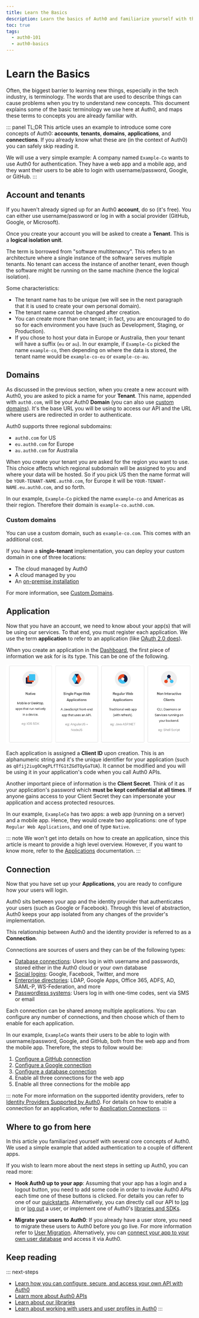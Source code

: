 ```yaml
---
title: Learn the Basics
description: Learn the basics of Auth0 and familiarize yourself with the terminology
toc: true
tags:
  - auth0-101
  - auth0-basics
---
```

# Learn the Basics

Often, the biggest barrier to learning new things, especially in the tech industry, is terminology. The words that are used to describe things can cause problems when you try to understand new concepts. This document explains some of the basic terminology we use here at Auth0, and maps these terms to concepts you are already familiar with.

::: panel TL;DR
This article uses an example to introduce some core concepts of Auth0: **accounts**, **tenants**, **domains**, **applications**, and **connections**. If you already know what these are (in the context of Auth0) you can safely skip reading it.

We will use a very simple example: A company named `Example-Co` wants to use Auth0 for authentication. They have a web app and a mobile app, and they want their users to be able to login with username/password, Google, or GitHub.
:::

## Account and tenants

If you haven't already signed up for an Auth0 **account**, do so (it's free). You can either use username/password or log in with a social provider (GitHub, Google, or Microsoft).

Once you create your account you will be asked to create a **Tenant**. This is a **logical isolation unit**.

The term is borrowed from "software multitenancy". This refers to an architecture where a single instance of the software serves multiple tenants. No tenant can access the instance of another tenant, even though the software might be running on the same machine (hence the logical isolation).

Some characteristics:

- The tenant name has to be unique (we will see in the next paragraph that it is used to create your own personal domain).
- The tenant name cannot be changed after creation.
- You can create more than one tenant; in fact, you are encouraged to do so for each environment you have (such as Development, Staging, or Production).
- If you chose to host your data in Europe or Australia, then your tenant will have a suffix (`eu` or `au`). In our example, if `Example-Co` picked the name `example-co`, then depending on where the data is stored, the tenant name would be `example-co-eu` or `example-co-au`.

## Domains

As discussed in the previous section, when you create a new account with Auth0, you are asked to pick a name for your **Tenant**. This name, appended with `auth0.com`, will be your Auth0 **Domain** (you can also use [custom domains](#custom-domains)). It's the base URL you will be using to access our API and the URL where users are redirected in order to authenticate.

Auth0 supports three regional subdomains: 
- `auth0.com` for US
- `eu.auth0.com` for Europe
- `au.auth0.com` for Australia

When you create your tenant you are asked for the region you want to use. This choice affects which regional subdomain will be assigned to you and where your data will be hosted. So if you pick US then the name format will be `YOUR-TENANT-NAME.auth0.com`, for Europe it will be `YOUR-TENANT-NAME.eu.auth0.com`, and so forth.

In our example, `Example-Co` picked the name `example-co` and Americas as their region. Therefore their domain is `example-co.auth0.com`.

### Custom domains

You can use a custom domain, such as `example-co.com`. This comes with an additional cost. 

If you have a **single-tenant** implementation, you can deploy your custom domain in one of three locations:
- The cloud managed by Auth0
- A cloud managed by you
- An [on-premise installation](/appliance)

For more information, see [Custom Domains](/custom-domains). 

## Application

Now that you have an account, we need to know about your app(s) that will be using our services. To that end, you must register each application. We use the term **application** to refer to an application (like [OAuth 2.0 does](https://tools.ietf.org/html/rfc6749#page-6)).

When you create an application in the [Dashboard](${manage_url}/#/applications), the first piece of information we ask for is its type. This can be one of the following.

![Application Types](/media/articles/getting-started/client-types.png)

Each application is assigned a **Client ID** upon creation. This is an alphanumeric string and it's the unique identifier for your application (such as `q8fij2iug0CmgPLfTfG1tZGdTQyGaTUA`). It cannot be modified and you will be using it in your application's code when you call Auth0 APIs.

Another important piece of information is the **Client Secret**. Think of it as your application's password which **must be kept confidential at all times**. If anyone gains access to your Client Secret they can impersonate your application and access protected resources.

In our example, `ExampleCo` has two apps: a web app (running on a server) and a mobile app. Hence, they would create two applications: one of type `Regular Web Applications`, and one of type `Native`.

::: note
We won't get into details on how to create an application, since this article is meant to provide a high level overview. However, if you want to know more, refer to the [Applications](/applications) documentation.
:::

## Connection

Now that you have set up your **Applications**, you are ready to configure how your users will login. 

Auth0 sits between your app and the identity provider that authenticates your users (such as Google or Facebook). Through this level of abstraction, Auth0 keeps your app isolated from any changes of the provider's implementation.

This relationship between Auth0 and the identity provider is referred to as a **Connection**.

Connections are sources of users and they can be of the following types:

- [Database connections](/connections/database): Users log in with username and passwords, stored either in the Auth0 cloud or your own database
- [Social logins](/identityproviders#social): Google, Facebook, Twitter, and more
- [Enterprise directories](/identityproviders#enterprise): LDAP, Google Apps, Office 365, ADFS, AD, SAML-P, WS-Federation, and more
- [Passwordless systems](/connections/passwordless): Users log in with one-time codes, sent via SMS or email

Each connection can be shared among multiple applications. You can configure any number of connections, and then choose which of them to enable for each application.

In our example, `ExampleCo` wants their users to be able to login with username/password, Google, and GitHub, both from the web app and from the mobile app. Therefore, the steps to follow would be:
1. [Configure a GitHub connection](/connections/social/github)
1. [Configure a Google connection](/connections/social/google)
1. [Configure a database connection](/connections/database)
1. Enable all three connections for the web app
1. Enable all three connections for the mobile app

::: note
For more information on the supported identity providers, refer to [Identity Providers Supported by Auth0](/identityproviders). For details on how to enable a connection for an application, refer to [Application Connections](/applications/connections).
:::

## Where to go from here

In this article you familiarized yourself with several core concepts of Auth0. We used a simple example that added authentication to a couple of different apps.

If you wish to learn more about the next steps in setting up Auth0, you can read more:

- **Hook Auth0 up to your app**: Assuming that your app has a login and a logout button, you need to add some code in order to invoke Auth0 APIs each time one of these buttons is clicked. For details you can refer to one of our [quickstarts](/quickstarts). Alternatively, you can directly call our API to [log in](/api/authentication#login) or [log out](/api/authentication#logout) a user, or implement one of Auth0's [libraries and SDKs](/libraries).

- **Migrate your users to Auth0**: If you already have a user store, you need to migrate these users to Auth0 before you go live. For more information refer to [User Migration](/users/migrations). Alternatively, you can [connect your app to your own user database](/connections/database/custom-db) and access it via Auth0.

## Keep reading

::: next-steps
- [Learn how you can configure, secure, and access your own API with Auth0](/apis)
- [Learn more about Auth0 APIs](/api/info)
- [Learn about our libraries](/libraries)
- [Learn about working with users and user profiles in Auth0](/users)
:::

